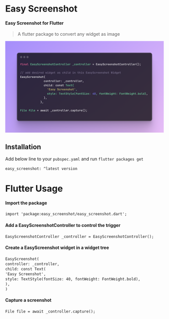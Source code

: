 
# Easy Screenshot

#### Easy Screenshot for Flutter
> A flutter package to convert any widget as image

![code](https://github.com/kapilmhr/Easy-Screenshot/raw/7cff7df1f2449ef14e2d39ff83368729315b4bb2/sc/code.png)


## Installation

Add below line to your `pubspec.yaml` and run `flutter packages get`
```  
easy_screenshot: ^latest version  
```  


# Flutter Usage
#### Import the package
```  
import 'package:easy_screenshot/easy_screenshot.dart';  
```  

#### Add a EasyScreenshotController to control the trigger
```  
EasyScreenshotController _controller = EasyScreenshotController();  
```  

#### Create a EasyScreenshot widget in a widget tree
```  
EasyScreenshot(  
controller: _controller,  
child: const Text(  
'Easy Screenshot',  
style: TextStyle(fontSize: 40, fontWeight: FontWeight.bold),  
),  
)
```  
#### Capture a screenshot

```  
File file = await _controller.capture();
```
